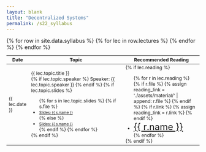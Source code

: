 ```yaml
---
layout: blank
title: "Decentralized Systems"
permalink: /s22_syllabus
---
```


<table style="table-layout: fixed; font-size: 88%;">
  <thead>
    <tr>
      <th style="width: 10%;">Date</th>
      <th style="width: 50%;">Topic</th>
      <th style="width: 40%;">Recommended Reading</th>
    </tr>
  </thead>
  <tbody>
    {% for row in site.data.syllabus %}
      {% for lec in row.lectures %}
        <tr>
          <td>{{ lec.date }}</td>
          <td>{{ lec.topic.title }}
            <br>
            {% if lec.topic.speaker %}
              Speaker: {{ lec.topic.speaker }}
            {% endif %}
            {% if lec.topic.slides %}
              <ul style="margin-bottom: 0;">
                {% for s in lec.topic.slides %}
                  {% if s.file %}
                    <li><a target="_parent" href="./assets/material/{{ s.file }}" style="font-size: 80%;">Slides: {{ s.name }}</a></li>
                  {% else %}
                    <li><a target="_parent" href="{{ s.link }}" style="font-size: 80%;">Slides: {{ s.name }}</a></li>
                  {% endif %}
                {% endfor %}
              </ul>
            {% endif %}
          </td>
          <td>
            {% if lec.reading %}
              <ul style="margin-bottom: 0;">
                {% for r in lec.reading %}
                  {% if r.file %}
                    {% assign reading_link = './assets/material/' | append: r.file %}
                  {% endif %}
                  {% if r.link %}
                    {% assign reading_link = r.link %}
                  {% endif %}
                  <li><a target="_parent" href="{{ reading_link }}" style="font-size: 24px;">{{ r.name }}</a></li>
                {% endfor %}
              </ul>
            {% endif %}
          </td>
        </tr>
      {% endfor %}
    {% endfor %}
  </tbody>
</table>
